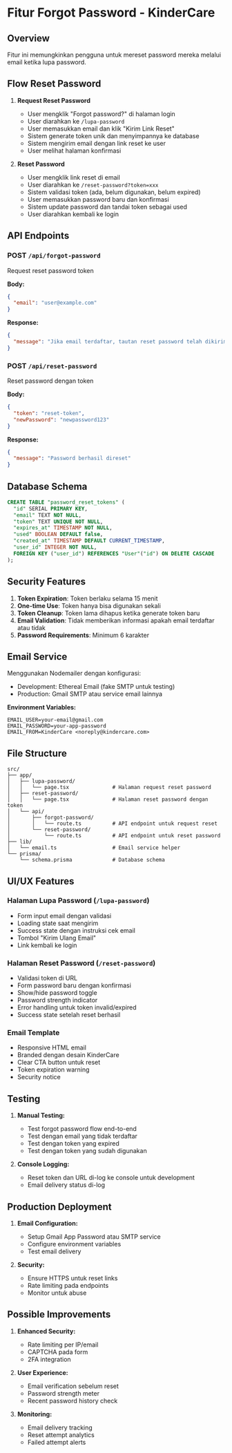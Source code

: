 # Fitur Forgot Password - KinderCare

## Overview
Fitur ini memungkinkan pengguna untuk mereset password mereka melalui email ketika lupa password.

## Flow Reset Password

1. **Request Reset Password**
   - User mengklik "Forgot password?" di halaman login
   - User diarahkan ke `/lupa-password`
   - User memasukkan email dan klik "Kirim Link Reset"
   - Sistem generate token unik dan menyimpannya ke database
   - Sistem mengirim email dengan link reset ke user
   - User melihat halaman konfirmasi

2. **Reset Password**
   - User mengklik link reset di email
   - User diarahkan ke `/reset-password?token=xxx`
   - Sistem validasi token (ada, belum digunakan, belum expired)
   - User memasukkan password baru dan konfirmasi
   - Sistem update password dan tandai token sebagai used
   - User diarahkan kembali ke login

## API Endpoints

### POST `/api/forgot-password`
Request reset password token

**Body:**
```json
{
  "email": "user@example.com"
}
```

**Response:**
```json
{
  "message": "Jika email terdaftar, tautan reset password telah dikirim"
}
```

### POST `/api/reset-password`
Reset password dengan token

**Body:**
```json
{
  "token": "reset-token",
  "newPassword": "newpassword123"
}
```

**Response:**
```json
{
  "message": "Password berhasil direset"
}
```

## Database Schema

```sql
CREATE TABLE "password_reset_tokens" (
  "id" SERIAL PRIMARY KEY,
  "email" TEXT NOT NULL,
  "token" TEXT UNIQUE NOT NULL,
  "expires_at" TIMESTAMP NOT NULL,
  "used" BOOLEAN DEFAULT false,
  "created_at" TIMESTAMP DEFAULT CURRENT_TIMESTAMP,
  "user_id" INTEGER NOT NULL,
  FOREIGN KEY ("user_id") REFERENCES "User"("id") ON DELETE CASCADE
);
```

## Security Features

1. **Token Expiration**: Token berlaku selama 15 menit
2. **One-time Use**: Token hanya bisa digunakan sekali
3. **Token Cleanup**: Token lama dihapus ketika generate token baru
4. **Email Validation**: Tidak memberikan informasi apakah email terdaftar atau tidak
5. **Password Requirements**: Minimum 6 karakter

## Email Service

Menggunakan Nodemailer dengan konfigurasi:
- Development: Ethereal Email (fake SMTP untuk testing)
- Production: Gmail SMTP atau service email lainnya

**Environment Variables:**
```
EMAIL_USER=your-email@gmail.com
EMAIL_PASSWORD=your-app-password
EMAIL_FROM=KinderCare <noreply@kindercare.com>
```

## File Structure

```
src/
├── app/
│   ├── lupa-password/
│   │   └── page.tsx              # Halaman request reset password
│   ├── reset-password/
│   │   └── page.tsx              # Halaman reset password dengan token
│   └── api/
│       ├── forgot-password/
│       │   └── route.ts          # API endpoint untuk request reset
│       └── reset-password/
│           └── route.ts          # API endpoint untuk reset password
├── lib/
│   └── email.ts                  # Email service helper
└── prisma/
    └── schema.prisma             # Database schema
```

## UI/UX Features

### Halaman Lupa Password (`/lupa-password`)
- Form input email dengan validasi
- Loading state saat mengirim
- Success state dengan instruksi cek email
- Tombol "Kirim Ulang Email"
- Link kembali ke login

### Halaman Reset Password (`/reset-password`)
- Validasi token di URL
- Form password baru dengan konfirmasi
- Show/hide password toggle
- Password strength indicator
- Error handling untuk token invalid/expired
- Success state setelah reset berhasil

### Email Template
- Responsive HTML email
- Branded dengan desain KinderCare
- Clear CTA button untuk reset
- Token expiration warning
- Security notice

## Testing

1. **Manual Testing:**
   - Test forgot password flow end-to-end
   - Test dengan email yang tidak terdaftar
   - Test dengan token yang expired
   - Test dengan token yang sudah digunakan

2. **Console Logging:**
   - Reset token dan URL di-log ke console untuk development
   - Email delivery status di-log

## Production Deployment

1. **Email Configuration:**
   - Setup Gmail App Password atau SMTP service
   - Configure environment variables
   - Test email delivery

2. **Security:**
   - Ensure HTTPS untuk reset links
   - Rate limiting pada endpoints
   - Monitor untuk abuse

## Possible Improvements

1. **Enhanced Security:**
   - Rate limiting per IP/email
   - CAPTCHA pada form
   - 2FA integration

2. **User Experience:**
   - Email verification sebelum reset
   - Password strength meter
   - Recent password history check

3. **Monitoring:**
   - Email delivery tracking
   - Reset attempt analytics
   - Failed attempt alerts
